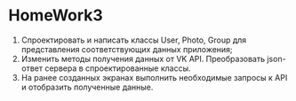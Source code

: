 #  HomeWork3

1. Спроектировать и написать классы User, Photo, Group для представления соответствующих данных приложения;
2. Изменить методы получения данных от VK API. Преобразовать json-ответ сервера в спроектированные классы.
3. На ранее созданных экранах выполнить необходимые запросы к API и отобразить полученные данные.
